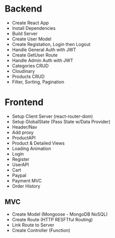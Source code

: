 # Backend
- Create React App
- Install Dependencies
- Build Server
- Create User Model
- Create Registation, Login then Logout
- Handle General Auth with JWT
- Create GetUser Route
- Handle Admin Auth with JWT
- Categories CRUD
- Cloudinary
- Products CRUD
- Filter, Sorting, Pagination

# Frontend
- Setup Client Server (react-router-dom)
- Setup GlobalState (Pass State w/Data Provider)
- Header/Nav
- Add proxy
- ProductAPI
- Product & Detailed Views
- Loading Animation
- Login
- Register
- UserAPI
- Cart
- Paypal
- Payment MVC
- Order History

## MVC
- Create Model (Mongoose - MongoDB NoSQL)
- Create Route (HTTP RESFTful Routing)
- Link Route to Server
- Create Controller (Function)